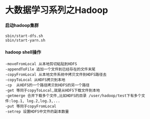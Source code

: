 # 大数据学习系列之Hadoop

#### 启动hadoop集群
```
sbin/start-dfs.sh
sbin/start-yarn.sh
```
#### hadoop shell操作
```shell script
-moveFromLocal 从本地剪切粘贴到HDFS
-appendToFile 追加一个文件到已经存在的文件末尾
-copyFromLocal 从本地文件系统中拷贝文件到HDFS路径去
-copyToLocal 从HDFS拷贝到本地
-cp  从HDFS的一个路径拷贝到HDFS的另一个路径
-get 等同于copyToLocal,就是从HDFS下载文件到本地
-getmerge 合并下载多个文件,比如HDFS的目录 /user/hadoop/test下有多个文件:log.1, log.2,log.3,...
-put 等同于copyFromLocal
-setrep 设置HDFS中文件的副本数量
```